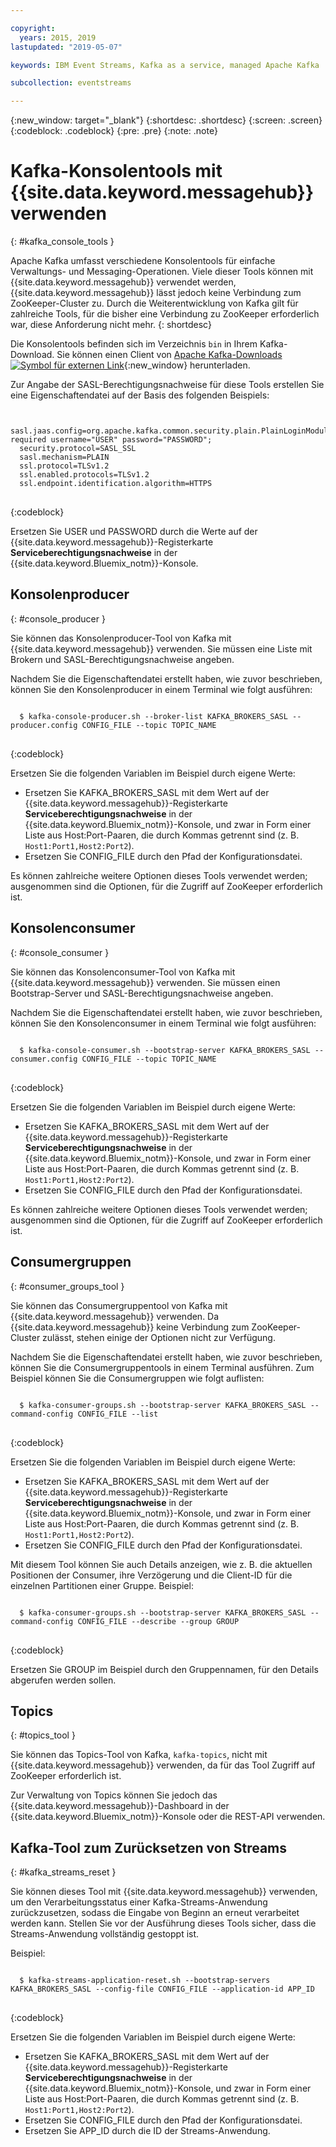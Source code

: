 ```yaml
---

copyright:
  years: 2015, 2019
lastupdated: "2019-05-07"

keywords: IBM Event Streams, Kafka as a service, managed Apache Kafka

subcollection: eventstreams

---
```


{:new_window: target="_blank"}
{:shortdesc: .shortdesc}
{:screen: .screen}
{:codeblock: .codeblock}
{:pre: .pre}
{:note: .note}


# Kafka-Konsolentools mit {{site.data.keyword.messagehub}} verwenden
{: #kafka_console_tools }

Apache Kafka umfasst verschiedene Konsolentools für einfache Verwaltungs- und Messaging-Operationen. Viele dieser Tools können mit {{site.data.keyword.messagehub}} verwendet werden, {{site.data.keyword.messagehub}} lässt jedoch keine Verbindung zum ZooKeeper-Cluster zu. Durch die Weiterentwicklung von Kafka gilt für zahlreiche Tools, für die bisher eine Verbindung zu ZooKeeper erforderlich war, diese Anforderung nicht mehr.
{: shortdesc}

Die Konsolentools befinden sich im Verzeichnis <code>bin</code> in Ihrem Kafka-Download. Sie können einen Client von [Apache Kafka-Downloads ![Symbol für externen Link](../../icons/launch-glyph.svg "Symbol für externen Link")](http://kafka.apache.org/downloads){:new_window} herunterladen.

Zur Angabe der SASL-Berechtigungsnachweise für diese Tools erstellen Sie eine Eigenschaftendatei auf der Basis des folgenden Beispiels:

<pre>
<code>
  sasl.jaas.config=org.apache.kafka.common.security.plain.PlainLoginModule required username="USER" password="PASSWORD";
  security.protocol=SASL_SSL
  sasl.mechanism=PLAIN
  ssl.protocol=TLSv1.2
  ssl.enabled.protocols=TLSv1.2
  ssl.endpoint.identification.algorithm=HTTPS
</code>
</pre>
{:codeblock}

Ersetzen Sie USER und PASSWORD durch die Werte auf der {{site.data.keyword.messagehub}}-Registerkarte **Serviceberechtigungsnachweise** in der {{site.data.keyword.Bluemix_notm}}-Konsole.


## Konsolenproducer
{: #console_producer }

Sie können das Konsolenproducer-Tool von Kafka mit {{site.data.keyword.messagehub}} verwenden. Sie müssen eine Liste mit Brokern und SASL-Berechtigungsnachweise angeben.

Nachdem Sie die Eigenschaftendatei erstellt haben, wie zuvor beschrieben, können Sie den Konsolenproducer in einem Terminal wie folgt ausführen:

<pre>
<code>
  $ kafka-console-producer.sh --broker-list KAFKA_BROKERS_SASL --producer.config CONFIG_FILE --topic TOPIC_NAME
</code>
</pre>
{:codeblock}

Ersetzen Sie die folgenden Variablen im Beispiel durch eigene Werte:
* Ersetzen Sie KAFKA_BROKERS_SASL mit dem Wert auf der {{site.data.keyword.messagehub}}-Registerkarte **Serviceberechtigungsnachweise** in der {{site.data.keyword.Bluemix_notm}}-Konsole, und zwar in Form einer Liste aus Host:Port-Paaren, die durch Kommas getrennt sind (z. B. `Host1:Port1,Host2:Port2`). 
* Ersetzen Sie CONFIG_FILE durch den Pfad der Konfigurationsdatei. 

Es können zahlreiche weitere Optionen dieses Tools verwendet werden; ausgenommen sind die Optionen, für die Zugriff auf ZooKeeper erforderlich ist.


## Konsolenconsumer
{: #console_consumer }

Sie können das Konsolenconsumer-Tool von Kafka mit {{site.data.keyword.messagehub}} verwenden. Sie müssen einen Bootstrap-Server und SASL-Berechtigungsnachweise angeben.

Nachdem Sie die Eigenschaftendatei erstellt haben, wie zuvor beschrieben, können Sie den Konsolenconsumer in einem Terminal wie folgt ausführen:

<pre>
<code>
  $ kafka-console-consumer.sh --bootstrap-server KAFKA_BROKERS_SASL --consumer.config CONFIG_FILE --topic TOPIC_NAME 
</code>
</pre>
{:codeblock}

Ersetzen Sie die folgenden Variablen im Beispiel durch eigene Werte:
* Ersetzen Sie KAFKA_BROKERS_SASL mit dem Wert auf der {{site.data.keyword.messagehub}}-Registerkarte **Serviceberechtigungsnachweise** in der {{site.data.keyword.Bluemix_notm}}-Konsole, und zwar in Form einer Liste aus Host:Port-Paaren, die durch Kommas getrennt sind (z. B. `Host1:Port1,Host2:Port2`). 
* Ersetzen Sie CONFIG_FILE durch den Pfad der Konfigurationsdatei. 

Es können zahlreiche weitere Optionen dieses Tools verwendet werden; ausgenommen sind die Optionen, für die Zugriff auf ZooKeeper erforderlich ist.


## Consumergruppen
{: #consumer_groups_tool }

Sie können das Consumergruppentool von Kafka mit {{site.data.keyword.messagehub}} verwenden. Da {{site.data.keyword.messagehub}} keine Verbindung zum ZooKeeper-Cluster zulässt, stehen einige der Optionen nicht zur Verfügung.

Nachdem Sie die Eigenschaftendatei erstellt haben, wie zuvor beschrieben, können Sie die Consumergruppentools in einem Terminal ausführen. Zum Beispiel können Sie die Consumergruppen wie folgt auflisten:

<pre>
<code>
  $ kafka-consumer-groups.sh --bootstrap-server KAFKA_BROKERS_SASL --command-config CONFIG_FILE --list
</code>
</pre>
{:codeblock}

Ersetzen Sie die folgenden Variablen im Beispiel durch eigene Werte:
* Ersetzen Sie KAFKA_BROKERS_SASL mit dem Wert auf der {{site.data.keyword.messagehub}}-Registerkarte **Serviceberechtigungsnachweise** in der {{site.data.keyword.Bluemix_notm}}-Konsole, und zwar in Form einer Liste aus Host:Port-Paaren, die durch Kommas getrennt sind (z. B. `Host1:Port1,Host2:Port2`). 
* Ersetzen Sie CONFIG_FILE durch den Pfad der Konfigurationsdatei.

Mit diesem Tool können Sie auch Details anzeigen, wie z. B. die aktuellen Positionen der Consumer, ihre Verzögerung und die Client-ID für die einzelnen Partitionen einer Gruppe. Beispiel:

<pre>
<code>
  $ kafka-consumer-groups.sh --bootstrap-server KAFKA_BROKERS_SASL --command-config CONFIG_FILE --describe --group GROUP
</code>
</pre>
{:codeblock}

Ersetzen Sie GROUP im Beispiel durch den Gruppennamen, für den Details abgerufen werden sollen. 


## Topics
{: #topics_tool }

Sie können das Topics-Tool von Kafka, `kafka-topics`, nicht mit {{site.data.keyword.messagehub}} verwenden, da für das Tool Zugriff auf ZooKeeper erforderlich ist.

Zur Verwaltung von Topics können Sie jedoch das {{site.data.keyword.messagehub}}-Dashboard in der {{site.data.keyword.Bluemix_notm}}-Konsole oder die REST-API verwenden.


## Kafka-Tool zum Zurücksetzen von Streams
{: #kafka_streams_reset }

Sie können dieses Tool mit {{site.data.keyword.messagehub}} verwenden, um den Verarbeitungsstatus einer Kafka-Streams-Anwendung zurückzusetzen, sodass die Eingabe von Beginn an erneut verarbeitet werden kann. Stellen Sie vor der Ausführung dieses Tools sicher, dass die Streams-Anwendung vollständig gestoppt ist.

Beispiel:

<pre>
<code>
  $ kafka-streams-application-reset.sh --bootstrap-servers KAFKA_BROKERS_SASL --config-file CONFIG_FILE --application-id APP_ID
</code>
</pre>
{:codeblock}

Ersetzen Sie die folgenden Variablen im Beispiel durch eigene Werte:
* Ersetzen Sie KAFKA_BROKERS_SASL mit dem Wert auf der {{site.data.keyword.messagehub}}-Registerkarte **Serviceberechtigungsnachweise** in der {{site.data.keyword.Bluemix_notm}}-Konsole, und zwar in Form einer Liste aus Host:Port-Paaren, die durch Kommas getrennt sind (z. B. `Host1:Port1,Host2:Port2`). 
* Ersetzen Sie CONFIG_FILE durch den Pfad der Konfigurationsdatei. 
* Ersetzen Sie APP_ID durch die ID der Streams-Anwendung.

